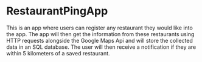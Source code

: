 # RestaurantPingApp
This is an app where users can register any restaurant they would like into the app. The app will then get the information from these restaurants using HTTP requests alongside the Google Maps Api and will store the collected data in an SQL database. The user will then receive a notification if they are within 5 kilometers of a saved restaurant.

